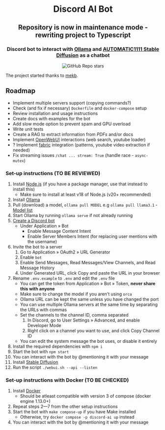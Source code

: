 <div align="center">
   <h1>Discord AI Bot</h1>
   <h2>Repository is now in maintenance mode - rewriting project to Typescript</h2>
   <h3 align="center">Discord bot to interact with <a href="https://github.com/jmorganca/ollama">Ollama</a> and <a href="https://github.com/AUTOMATIC1111/stable-diffusion-webui">AUTOMATIC1111 Stable Diffusion</a> as a chatbot</h3>
   <img alt="GitHub Repo stars" src="https://img.shields.io/github/stars/238samixd/discord-ai-bot?style=social">
</div>

The project started thanks to [mekb](https://github.com/mekb-turtle).

## Roadmap

- Implement multiple servers support (copying commands?)
- Check (and fix if necessary) `Dockerfile` and `docker-compose` setup
- Review installation and usage instructions
- Create docs with examples for the bot
- Add slow mode option to prevent spam and GPU overload
- Write unit tests
- Create a RAG to extract information from _PDFs_ and/or docs
- Implement [OpenWebUI](https://github.com/open-webui/open-webui) interactions (web search, youtube loader)
- ? Implement [fabric](https://github.com/danielmiessler/fabric) integration (patterns, youtube video extraction if needed)
- Fix streaming issues `/chat ... stream: True` (handle race - `async-mutex`)

### Set-up instructions (TO BE REVIEWED)

1. Install [Node.js](https://nodejs.org) (if you have a package manager, use that instead to install this)
   - Make sure to install at least v18 of Node.js (v20+ recommended)
2. Install [Ollama](https://github.com/ollama/ollama)
3. Pull (download) a model, `ollama pull MODEL` e.g `ollama pull llama3.1` - [Model list](https://ollama.com/search)
4. Start Ollama by running `ollama serve` if not already running
5. [Create a Discord bot](https://discord.com/developers/applications)
   - Under Application » Bot
     - Enable Message Content Intent
     - Enable Server Members Intent (for replacing user mentions with the username)
6. Invite the bot to a server
   1. Go to Application » OAuth2 » URL Generator
   2. Enable `bot`
   3. Enable Send Messages, Read Messages/View Channels, and Read Message History
   4. Under Generated URL, click Copy and paste the URL in your browser
7. Rename `.env.example` to `.env` and edit the `.env` file
   - You can get the token from Application » Bot » Token, **never share this with anyone**
   - Make sure to change the model if you aren't using `orca`
   - Ollama URL can be kept the same unless you have changed the port
   - You can use multiple Ollama servers at the same time by separating the URLs with commas
   - Set the channels to the channel ID, comma separated
     1. In Discord, go to User Settings » Advanced, and enable Developer Mode
     2. Right click on a channel you want to use, and click Copy Channel ID
   - You can edit the system message the bot uses, or disable it entirely
8. Install the required dependencies with `npm i`
9. Start the bot with `npm start`
10. You can interact with the bot by @mentioning it with your message
11. Install [Stable Diffusion](https://github.com/AUTOMATIC1111/stable-diffusion-webui)
12. Run the script `./webui.sh --api --listen`

### Set-up instructions with Docker (TO BE CHECKED)

1. Install [Docker](https://docs.docker.com/get-docker/)
   - Should be atleast compatible with version 3 of compose (docker engine 1.13.0+)
2. Repeat steps 2—7 from the other setup instructions
3. Start the bot with `make compose-up` if you have Make installed
   - Otherwise, try `docker compose -p discord-ai up` instead
4. You can interact with the bot by @mentioning it with your message
